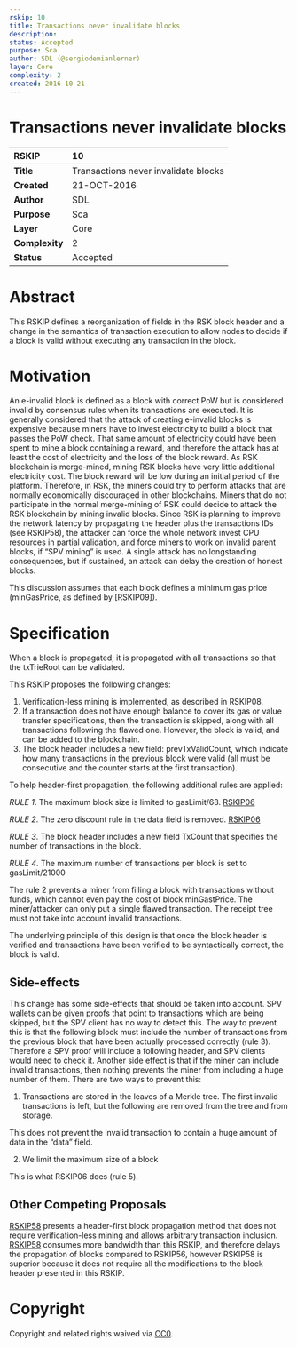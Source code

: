 ```yaml
---
rskip: 10
title: Transactions never invalidate blocks 
description: 
status: Accepted
purpose: Sca
author: SDL (@sergiodemianlerner)
layer: Core
complexity: 2
created: 2016-10-21
---
```


# Transactions never invalidate blocks

|RSKIP          |10           |
| :------------ |:-------------|
|**Title**      |Transactions never invalidate blocks |
|**Created**    |21-OCT-2016 |
|**Author**     |SDL |
|**Purpose**    |Sca |
|**Layer**      |Core |
|**Complexity** |2 |
|**Status**     |Accepted |

# **Abstract**

This RSKIP defines a reorganization of fields in the RSK block header and a change in the semantics of transaction execution to allow nodes to decide if a block is valid without executing any transaction in the block.

# **Motivation**

An e-invalid block is defined as a block with correct PoW but is considered invalid by consensus rules when its transactions are executed. It is generally considered that the attack of creating e-invalid blocks is expensive because miners have to invest electricity to build a block that passes the PoW check. That same amount of electricity could have been spent to mine a block containing a reward, and therefore the attack has at least the cost of electricity and the loss of the block reward. As RSK blockchain is merge-mined, mining RSK blocks have very little additional electricity cost. The block reward will be low during an initial period of the platform. Therefore, in RSK, the miners could try to perform attacks that are normally economically discouraged in other blockchains. Miners that do not participate in the normal merge-mining of RSK could decide to attack the RSK blockchain by mining invalid blocks. Since RSK is planning to improve the network latency by propagating the header plus the transactions IDs (see RSKIP58), the attacker can force the whole network invest CPU resources in partial validation, and force miners to work on invalid parent blocks, if “SPV mining” is used. A single attack has no longstanding consequences, but if sustained, an attack can delay the creation of honest blocks. 

This discussion assumes that each block defines a minimum gas price (minGasPrice, as defined by [RSKIP09]).

# **Specification**

When a block is propagated, it is propagated with all transactions so that the txTrieRoot can be validated. 

This RSKIP proposes the following changes:

1.	Verification-less mining is implemented, as described in RSKIP08.
2.	If a transaction does not have enough balance to cover its gas or value transfer specifications, then the transaction is skipped, along with all transactions following the flawed one. However, the block is valid, and can be added to the blockchain.
3.	The block header includes a new field: prevTxValidCount, which indicate how many transactions in the previous block were valid (all must be consecutive and the counter starts at the first transaction).

To help header-first propagation, the following additional rules are applied:

*RULE 1*. The maximum block size is limited to gasLimit/68. [RSKIP06]

*RULE 2*. The zero discount rule in the data field is removed.  [RSKIP06]

*RULE 3*. The block header includes a new field TxCount that specifies the number of transactions in the block.

*RULE 4*. The maximum number of transactions per block is set to gasLimit/21000
 
The rule 2 prevents a miner from filling a block with transactions without funds, which cannot even pay the cost of block minGastPrice. The miner/attacker can only put a single flawed transaction. The receipt tree must not take into account invalid transactions.

The underlying principle of this design is that once the block header is verified and transactions have been verified to be syntactically correct, the block is valid.

## Side-effects

This change has some side-effects that should be taken into account. SPV wallets can be given proofs that point to transactions which are being skipped, but the SPV client has no way to detect this.
The way to prevent this is that the following block must include the number of transactions from the previous block that have been actually processed correctly (rule 3).
Therefore a SPV proof will include a following header, and SPV clients would need to check it.
Another side effect is that if the miner can include invalid transactions, then nothing prevents the miner from including a huge number of them. There are two ways to prevent this:

1. Transactions are stored in the leaves of a Merkle tree. The first invalid transactions is left, but the following are removed from the tree and from storage.

This does not prevent the invalid transaction to contain a huge amount of data in the “data” field.

2. We limit the maximum size of a block

This is what RSKIP06 does (rule 5).

## Other Competing Proposals

[RSKIP58] presents a header-first block propagation method that does not require verification-less mining and allows arbitrary transaction inclusion. 
[RSKIP58] consumes more bandwidth than this RSKIP, and therefore delays the propagation of blocks compared to RSKIP56, however RSKIP58 is superior because 
it does not require all the modifications to the block header presented in this RSKIP.

[RSKIP58]: https://github.com/rsksmart/RSKIPs/blob/master/IPs/RSKIP58.md
[RSKIP08]: https://github.com/rsksmart/RSKIPs/blob/master/IPs/RSKIP08.md
[RSKIP06]: https://github.com/rsksmart/RSKIPs/blob/master/IPs/RSKIP06.md

# **Copyright**

Copyright and related rights waived via [CC0](https://creativecommons.org/publicdomain/zero/1.0/).